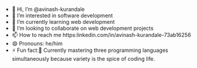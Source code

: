 - 👋 Hi, I’m @avinash-kurandale
- 👀 I’m interested in software development
- 🌱 I’m currently learning web development
- 💞️ I’m looking to collaborate on web development projects
- 📫 How to reach me https:linkedin.com/in/avinash-kurandale-73ab16256
- 😄 Pronouns: he/him
- ⚡ Fun fact:📘 Currently mastering three programming languages simultaneously because variety is the spice of coding life.

<!---
avinash-kurandale/avinash-kurandale is a ✨ special ✨ repository because its `README.md` (this file) appears on your GitHub profile.
You can click the Preview link to take a look at your changes.
--->
